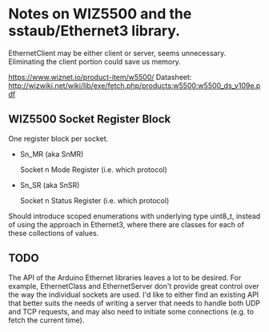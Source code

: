 # Notes on WIZ5500 and the sstaub/Ethernet3 library.

EthernetClient may be either client or server, seems unnecessary. Eliminating
the client portion could save us memory.

https://www.wiznet.io/product-item/w5500/ Datasheet:
http://wizwiki.net/wiki/lib/exe/fetch.php/products:w5500:w5500_ds_v109e.pdf

## WIZ5500 Socket Register Block

One register block per socket.

*   Sn_MR (aka SnMR)

    Socket n Mode Register (i.e. which protocol)

*   Sn_SR (aka SnSR)

    Socket n Status Register (i.e. which protocol)

Should introduce scoped enumerations with underlying type uint8_t, instead of
using the approach in Ethernet3, where there are classes for each of these
collections of values.

## TODO

The API of the Arduino Ethernet libraries leaves a lot to be desired. For
example, EthernetClass and EthernetServer don't provide great control over the
way the individual sockets are used. I'd like to either find an existing API
that better suits the needs of writing a server that needs to handle both UDP
and TCP requests, and may also need to initiate some connections (e.g. to fetch
the current time).
